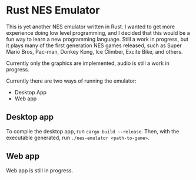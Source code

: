 # Rust NES Emulator

This is yet another NES emulator written in Rust. I wanted to get more experience doing low level programming, and I decided that this would be a fun way to learn a new programming language. Still a work in progress, but it plays many of the first generation NES games released, such as Super Mario Bros, Pac-man, Donkey Kong, Ice Climber, Excite Bike, and others.

Currently only the graphics are implemented, audio is still a work in progress.

Currently there are two ways of running the emulator:

* Desktop App
* Web app

## Desktop app

To compile the desktop app, run `cargo build --release`. Then, with the executable generated, run `./nes-emulator <path-to-game>`.

## Web app

Web app is still in progress.
